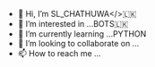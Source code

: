 - 👋 Hi, I’m SL_CHATHUWA</>🇱🇰
- 👀 I’m interested in ...BOTS🇱🇰
- 🌱 I’m currently learning ...PYTHON
- 💞️ I’m looking to collaborate on ...
- 📫 How to reach me ...

<!---
chathuranuwansara/chathuranuwansara is a ✨ special ✨ repository because its `README.md` (this file) appears on your GitHub profile.
You can click the Preview link to take a look at your changes.
--->
